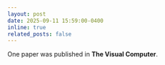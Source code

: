 ```yaml
---
layout: post
date: 2025-09-11 15:59:00-0400
inline: true
related_posts: false
---
```


One paper was published in <b>The Visual Computer</b>.